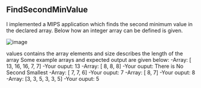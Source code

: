 ## FindSecondMinValue

I implemented a MIPS application which finds the second minimum value in the declared array. 
Below how an integer array can be defined is given.

![image](https://drive.google.com/uc?export=view&id=1jM9mWnA12uCrX43MFdPrctly_Hs5_1ci)

values contains the array elements and size describes the length of the array
Some example arrays and expected output are given below:
-Array: [ 13, 16, 16, 7, 7]
-Your ouput: 13
-Array: [ 8, 8, 8]
-Your ouput: There is No Second Smallest
-Array: [ 7, 7, 6]
-Your ouput: 7
-Array: [ 8, 7]
-Your ouput: 8
-Array: [3, 3, 5, 3, 3, 5]
-Your ouput: 5
